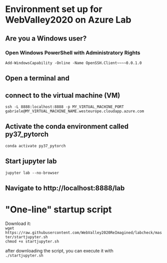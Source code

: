 # Environment set up for WebValley2020 on Azure Lab

## Are you a Windows user?
### Open Windows PowerShell with Administratory Rights

`Add-WindowsCapability -Online -Name OpenSSH.Client~~~~0.0.1.0`

## Open a terminal and
## connect to the virtual machine (VM)
`ssh -L 8888:localhost:8888 -p MY_VIRTUAL_MACHINE_PORT gabriele@MY_VIRTUAL_MACHINE_NAME.westeurope.cloudapp.azure.com`

## Activate the conda environment called py37_pytorch
`conda activate py37_pytorch`

## Start jupyter lab
`jupyter lab --no-browser`

## Navigate to http://localhost:8888/lab

# "One-line" startup script
Download it:  
`wget https://raw.githubusercontent.com/WebValley2020ReImagined/labcheck/master/startjupyter.sh`  
`chmod +x startjupyter.sh`

after downloading the script, you can execute it with  
`./startjupyter.sh`
